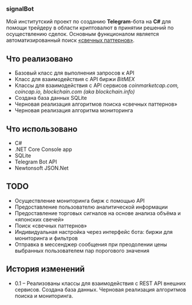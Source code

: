 ### signalBot
Мой институтский проект по созданию **Telegram**-бота на **C#** для помощи трейдеру в области криптовалют в принятии решений по осуществлению сделок. Основным функционалом является автоматизированный поиск [«свечных паттернов»](https://en.wikipedia.org/wiki/Candlestick_chart#Candlestick_patterns).
## Что реализовано 
* Базовый класс для выполнения запросов к API  
* Класс для взаимодействия с API биржи *BitMEX*  
* Классы для взаимодействия с API сервисов *coinmarketcap.com, coincap.io, blockchain.com (aka blockchain.info)*
* Создана база данных SQLite
* Черновая реализация алгоритмов поиска «свечных паттернов»
* Черновая реализация алгоритма мониторинга
## Что использовано
* C# 
* .NET Core Console app
* SQLite
* Telegram Bot API
* Newtonsoft JSON.Net
## TODO
* Осуществление мониторинга бирж с помощью API
* Предоставление пользователю аналитической информации
* Предоставление торговых сигналов на основе анализа объёма и «японских свечей»
* Поиск «свечных паттернов» 
* Индивидуальная настройка через интерфейс бота: биржи для мониторинга и фильтров
* Отправка в мессенджер сообщения при преодолении цены выбранных пользователем пар порогового значения
## История изменений
* 0.1 – Реализованы классы для взаимодействия с REST API внешних сервисов. Создана база данных. Черновая реализация алгоритмов поиска и мониторинга.
